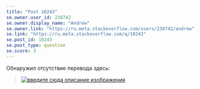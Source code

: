 ```yaml
---
title: "Post 10243"
se.owner.user_id: 238742
se.owner.display_name: "Andrew"
se.owner.link: "https://ru.meta.stackoverflow.com/users/238742/andrew"
se.link: "https://ru.meta.stackoverflow.com/q/10243"
se.post_id: 10243
se.post_type: question
se.score: 3
---
```

<p>Обнаружил отсутствие перевода здесь:</p>

<blockquote>
  <p><a href="https://i.stack.imgur.com/bW4VS.jpg" rel="nofollow noreferrer"><img src="https://i.stack.imgur.com/bW4VS.jpg" alt="введите сюда описание изображения"></a></p>
</blockquote>
